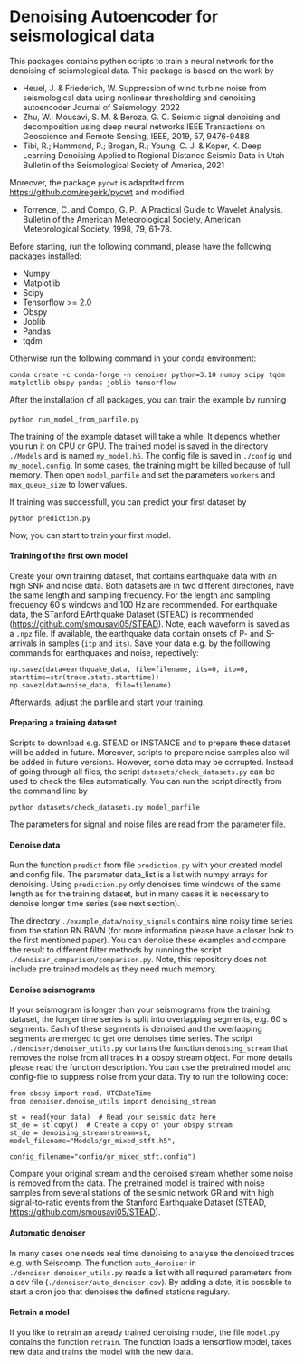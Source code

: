 # Denoising Autoencoder for seismological data

This packages contains python scripts to train a neural network for the denoising of seismological data.
This package is based on the work by 
 * Heuel, J. & Friederich, W. Suppression of wind turbine noise from seismological data using nonlinear thresholding and denoising autoencoder Journal of Seismology, 2022
 * Zhu, W.; Mousavi, S. M. & Beroza, G. C. Seismic signal denoising and decomposition using deep neural networks IEEE Transactions on Geoscience and Remote Sensing, IEEE, 2019, 57, 9476-9488
 * Tibi, R.; Hammond, P.; Brogan, R.; Young, C. J. & Koper, K. Deep Learning Denoising Applied to Regional Distance Seismic Data in Utah Bulletin of the Seismological Society of America, 2021 

Moreover, the package `pycwt` is adapdted from https://github.com/regeirk/pycwt and modified.
* Torrence, C. and Compo, G. P.. A Practical Guide to Wavelet Analysis. Bulletin of the American Meteorological Society, American Meteorological Society, 1998, 79, 61-78. 

Before starting, run the following command, please have the following packages installed:
 * Numpy
 * Matplotlib
 * Scipy
 * Tensorflow >= 2.0
 * Obspy 
 * Joblib
 * Pandas
 * tqdm
 
Otherwise run the following command in your conda environment:
```
conda create -c conda-forge -n denoiser python=3.10 numpy scipy tqdm matplotlib obspy pandas joblib tensorflow
```
 
After the installation of all packages, you can train the example by running

#### 
```
python run_model_from_parfile.py
```

The training of the example dataset will take a while. It depends whether you run it on CPU or GPU.
The trained model is saved in the directory `./Models` and is named `my_model.h5`. The config file is saved 
in `./config` und `my_model.config`. 
In some cases, the training might be killed because of full memory. Then open `model_parfile` and set the parameters
`workers` and `max_queue_size` to lower values.

If training was successfull, you can predict your first dataset by
```
python prediction.py
```
Now, you can start to train your first model.

#### Training of the first own model
Create your own training dataset, that contains earthquake data with an high SNR and noise data. Both datasets
are in two different directories, have the same length and sampling frequency. For the length and sampling frequency 
60 s windows and 100 Hz are recommended. 
For earthquake data, the STanford EArthquake Dataset (STEAD) is recommended (https://github.com/smousavi05/STEAD).
Note, each waveform is saved as a `.npz` file. If available, the earthquake data contain onsets of P- and S-arrivals 
in samples (`itp` and `its`). Save your data e.g. by the folllowing commands for earthquakes and noise, repectively:
```
np.savez(data=earthquake_data, file=filename, its=0, itp=0, starttime=str(trace.stats.starttime))
np.savez(data=noise_data, file=filename)
```
Afterwards, adjust the parfile and start your training.

#### Preparing a training dataset
Scripts to download e.g. STEAD or INSTANCE and to prepare these dataset will be added in future. Moreover,
scripts to prepare noise samples also will be added in future versions.
However, some data may be corrupted. Instead of going through all files, the script `datasets/check_datasets.py` can 
be used  to check the files automatically. You can run the script directly from the command line by
```commandline
python datasets/check_datasets.py model_parfile
```
The parameters for signal and noise files are read from the parameter file.

#### Denoise data
Run the function `predict` from file `prediction.py` with your created model and
config file. The parameter data_list is a list with numpy arrays for denoising.
Using `prediction.py` only denoises time windows of the same length as for the training dataset,
but in many cases it is necessary to denoise longer time series (see next section).

The directory `./example_data/noisy_signals` contains nine noisy time series from the station RN.BAVN (for more 
information please have a closer look to the first mentioned paper). You can denoise these examples and compare
the result to different filter methods by running the script `./denoiser_comparison/comparison.py`. Note, this
repository does not include pre trained models as they need much memory.

#### Denoise seismograms
If your seismogram is longer than your seismograms from the training dataset, the longer time series is split into
overlapping segments, e.g. 60 s segments. Each of these segments is denoised and the overlapping segments are
merged to get one denoises time series. 
The script `./denoiser/denoiser_utils.py` contains the function `denoising_stream` that removes the noise
from all traces in a obspy stream object. For more details please read the function description.
You can use the pretrained model and config-file to suppress noise from your data. Try to run the following code:
```
from obspy import read, UTCDateTime
from denoiser.denoise_utils import denoising_stream

st = read(your data)  # Read your seismic data here
st_de = st.copy()  # Create a copy of your obspy stream
st_de = denoising_stream(stream=st, model_filename="Models/gr_mixed_stft.h5",
                         config_filename="config/gr_mixed_stft.config")
```
Compare your original stream and the denoised stream whether some noise is removed from the data.
The pretrained model is trained with noise samples from several stations of the seismic network GR and
with high signal-to-ratio events from the Stanford Earthquake Dataset 
(STEAD, https://github.com/smousavi05/STEAD).

#### Automatic denoiser
In many cases one needs real time denoising to analyse the denoised traces e.g. with Seiscomp.
The function `auto_denoiser` in `./denoiser.denoiser_utils.py` reads a list with all required parameters
from a csv file (`./denoiser/auto_denoiser.csv`). By adding a date, it is possible to start a cron job
that denoises the defined stations regulary. 

#### Retrain a model
If you like to retrain an already trained denoising model, the file `model.py` contains the function
`retrain`. The function loads a tensorflow model, takes new data and trains the model with the new data.
